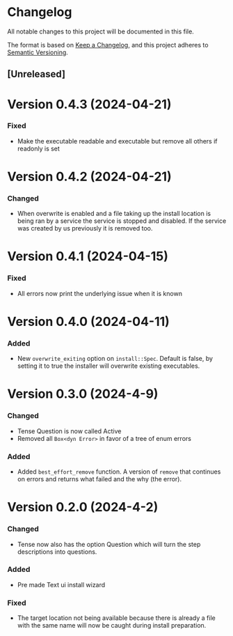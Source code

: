 # Changelog

All notable changes to this project will be documented in this file.

The format is based on [Keep a Changelog](https://keepachangelog.com/en/1.1.0/),
and this project adheres to [Semantic Versioning](https://semver.org/spec/v2.0.0.html).

## [Unreleased]

# Version 0.4.3 (2024-04-21)

### Fixed
- Make the executable readable and executable but remove all others if readonly
  is set

# Version 0.4.2 (2024-04-21)

### Changed
- When overwrite is enabled and a file taking up the install location is being
  ran by a service the service is stopped and disabled. If the service was
  created by us previously it is removed too.

# Version 0.4.1 (2024-04-15)

### Fixed
- All errors now print the underlying issue when it is known

# Version 0.4.0 (2024-04-11)

### Added
- New `overwrite_exiting` option on `install::Spec`. Default is false, by
  setting it to true the installer will overwrite existing executables.

# Version 0.3.0 (2024-4-9)

### Changed
- Tense Question is now called Active
- Removed all `Box<dyn Error>` in favor of a tree of enum errors

### Added 
- Added `best_effort_remove` function. A version of `remove` that continues on
  errors and returns what failed and the why (the error).

# Version 0.2.0 (2024-4-2)

### Changed
- Tense now also has the option Question which will turn the step descriptions
  into questions.

### Added 
- Pre made Text ui install wizard

### Fixed
- The target location not being available because there is already a file with
  the same name will now be caught during install preparation.
